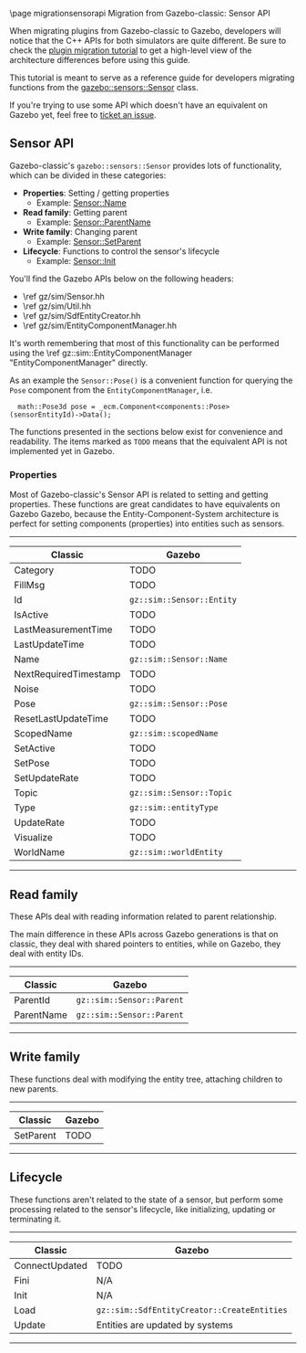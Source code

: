 \page migrationsensorapi Migration from Gazebo-classic: Sensor API

When migrating plugins from Gazebo-classic to Gazebo, developers will
notice that the C++ APIs for both simulators are quite different. Be sure to
check the [plugin migration tutorial](migrationplugins.html) to get a high-level
view of the architecture differences before using this guide.

This tutorial is meant to serve as a reference guide for developers migrating
functions from the
[gazebo::sensors::Sensor](http://osrf-distributions.s3.amazonaws.com/gazebo/api/11.0.0/classgazebo_1_1sensors_1_1Sensor.html)
class.

If you're trying to use some API which doesn't have an equivalent on Gazebo
yet, feel free to
[ticket an issue](https://github.com/gazebosim/gz-sim/issues/).

## Sensor API

Gazebo-classic's `gazebo::sensors::Sensor` provides lots of functionality, which
can be divided in these categories:

* **Properties**: Setting / getting properties
    * Example: [Sensor::Name](http://osrf-distributions.s3.amazonaws.com/gazebo/api/11.0.0/classgazebo_1_1sensors_1_1Sensor.html#a41087c5f2f732f7a2f336b45b952f199)
* **Read family**: Getting parent
    * Example: [Sensor::ParentName](http://osrf-distributions.s3.amazonaws.com/gazebo/api/11.0.0/classgazebo_1_1sensors_1_1Sensor.html#ac39481d8faba2202d0212ef018595de3)
* **Write family**: Changing parent
    * Example: [Sensor::SetParent](http://osrf-distributions.s3.amazonaws.com/gazebo/api/11.0.0/classgazebo_1_1sensors_1_1Sensor.html#a8d07a3535e558a172e212f73b942d39d)
* **Lifecycle**: Functions to control the sensor's lifecycle
    * Example: [Sensor::Init](http://osrf-distributions.s3.amazonaws.com/gazebo/api/11.0.0/classgazebo_1_1sensors_1_1Sensor.html#a3e0b39e1326de703012f81ac2be7feba)

You'll find the Gazebo APIs below on the following headers:

* \ref gz/sim/Sensor.hh
* \ref gz/sim/Util.hh
* \ref gz/sim/SdfEntityCreator.hh
* \ref gz/sim/EntityComponentManager.hh

It's worth remembering that most of this functionality can be performed using
the \ref gz::sim::EntityComponentManager "EntityComponentManager" directly.

As an example the `Sensor::Pose()` is a convenient function for querying the `Pose` component from the `EntityComponentManager`, i.e.

```
  math::Pose3d pose = _ecm.Component<components::Pose>(sensorEntityId)->Data();
```

The functions presented in the sections below exist for convenience and
readability. The items marked as `TODO` means that the equivalent API is not
implemented yet in Gazebo.

### Properties

Most of Gazebo-classic's Sensor API is related to setting and getting
properties. These functions are great candidates to have equivalents on Gazebo
Gazebo, because the Entity-Component-System architecture is perfect for setting
components (properties) into entities such as sensors.

---

Classic | Gazebo
-- | --
Category | TODO
FillMsg | TODO
Id | `gz::sim::Sensor::Entity`
IsActive | TODO
LastMeasurementTime | TODO
LastUpdateTime | TODO
Name | `gz::sim::Sensor::Name`
NextRequiredTimestamp | TODO
Noise | TODO
Pose | `gz::sim::Sensor::Pose`
ResetLastUpdateTime | TODO
ScopedName | `gz::sim::scopedName`
SetActive | TODO
SetPose | TODO
SetUpdateRate | TODO
Topic | `gz::sim::Sensor::Topic`
Type | `gz::sim::entityType`
UpdateRate | TODO
Visualize | TODO
WorldName | `gz::sim::worldEntity`

---

## Read family

These APIs deal with reading information related to parent relationship.

The main difference in these APIs across Gazebo generations is that
on classic, they deal with shared pointers to entities, while on Gazebo,
they deal with entity IDs.

---

Classic | Gazebo
-- | --
ParentId | `gz::sim::Sensor::Parent`
ParentName | `gz::sim::Sensor::Parent`

---

## Write family

These functions deal with modifying the entity tree, attaching children to new
parents.

---

Classic | Gazebo
-- | --
SetParent | TODO
---

## Lifecycle

These functions aren't related to the state of a sensor, but perform some
processing related to the sensor's lifecycle, like initializing, updating or
terminating it.

---

Classic | Gazebo
-- | --
ConnectUpdated | TODO
Fini | N/A
Init | N/A
Load | `gz::sim::SdfEntityCreator::CreateEntities`
Update | Entities are updated by systems
---
